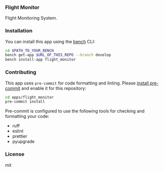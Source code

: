 ### Flight Monitor

Flight Monitoring System.

### Installation

You can install this app using the [bench](https://github.com/frappe/bench) CLI:

```bash
cd $PATH_TO_YOUR_BENCH
bench get-app $URL_OF_THIS_REPO --branch develop
bench install-app flight_monitor
```

### Contributing

This app uses `pre-commit` for code formatting and linting. Please [install pre-commit](https://pre-commit.com/#installation) and enable it for this repository:

```bash
cd apps/flight_monitor
pre-commit install
```

Pre-commit is configured to use the following tools for checking and formatting your code:

- ruff
- eslint
- prettier
- pyupgrade

### License

mit
